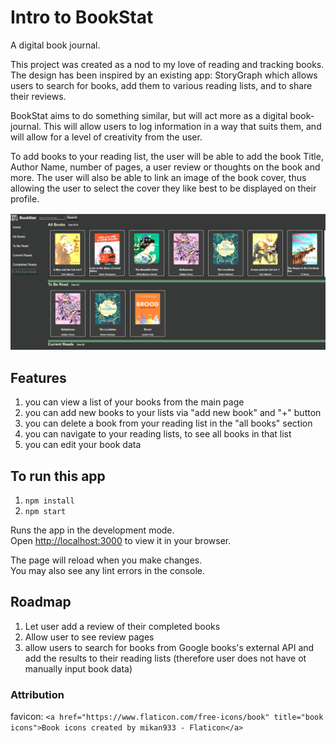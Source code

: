 # Intro to BookStat

A digital book journal.

This project was created as a nod to my love of reading and tracking books. The design has been inspired by an existing app: StoryGraph which allows users to search for books, add them to various reading lists, and to share their reviews.

BookStat aims to do something similar, but will act more as a digital book-journal. This will allow users to log information in a way that suits them, and will allow for a level of creativity from the user.

To add books to your reading list, the user will be able to add the book Title, Author Name, number of pages, a user review or thoughts on the book and more. The user will also be able to link an image of the book cover, thus allowing the user to select the cover they like best to be displayed on their profile.

![ScreenShot of home Page](bookstat/src/assets/homepage.png)

## Features

1. you can view a list of your books from the main page
2. you can add new books to your lists via "add new book" and "+" button
3. you can delete a book from your reading list in the "all books" section
4. you can navigate to your reading lists, to see all books in that list
5. you can edit your book data

## To run this app

1. `npm install`
2. `npm start`

Runs the app in the development mode.\
Open [http://localhost:3000](http://localhost:3000) to view it in your browser.

The page will reload when you make changes.\
You may also see any lint errors in the console.

## Roadmap

1. Let user add a review of their completed books
2. Allow user to see review pages
3. allow users to search for books from Google books's external API and add the results to their reading lists (therefore user does not have ot manually input book data)

### Attribution

favicon: `<a href="https://www.flaticon.com/free-icons/book" title="book icons">Book icons created by mikan933 - Flaticon</a>`
